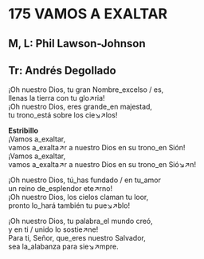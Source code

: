 # 175 VAMOS A EXALTAR

## M, L: Phil Lawson-Johnson
## Tr: Andrés Degollado

¡Oh nuestro Dios, tu gran Nombre_excelso / es,  
llenas la tierra con tu glo↗ria!  
¡Oh nuestro Dios, eres grande_en majestad,  
tu trono_está sobre los cie↘↗los!  

**Estribillo**  
¡Vamos a_exaltar,  
vamos a_exalta↗r a nuestro Dios en su trono_en Sión!  
¡Vamos a_exaltar,  
vamos a_exalta↗r a nuestro Dios en su trono_en Sió↘↗n!  

¡Oh nuestro Dios, tú_has fundado / en tu_amor  
un reino de_esplendor ete↗rno!  
¡Oh nuestro Dios, los cielos claman tu loor,  
pronto lo_hará también tu pue↘↗blo!  

¡Oh nuestro Dios, tu palabra_el mundo creó,  
y en ti / unido lo sostie↗ne!  
Para ti, Señor, que_eres nuestro Salvador,  
sea la_alabanza para sie↘↗mpre.  

